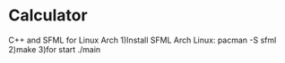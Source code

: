 # Calculator
C++ and SFML for Linux Arch
1)Install SFML
Arch Linux: pacman -S sfml
2)make
3)for start 
./main

